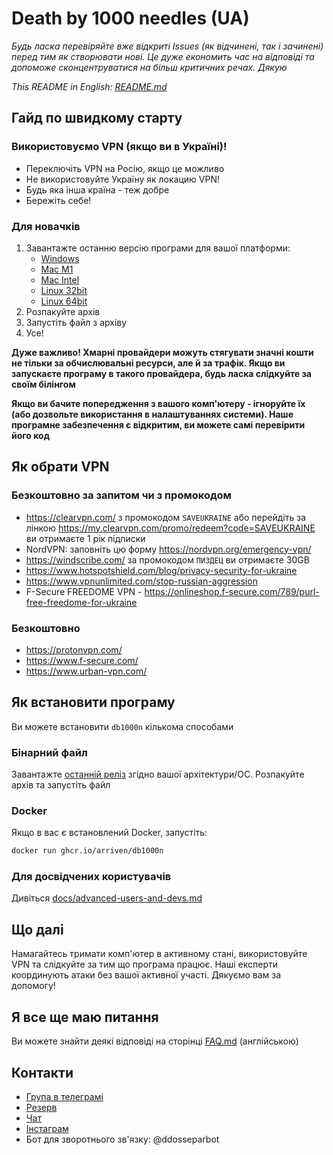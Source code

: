 # Death by 1000 needles (UA)

_Будь ласка перевіряйте вже відкриті Issues (як відчинені, так і зачинені) перед тим як створювати нові. Це дуже економить час на відповіді та допоможе cконцентруватися на більш критичних речах. Дякую_

_This README in English: [README.md](README.md)_

## Гайд по швидкому старту

### Використовуємо VPN (якщо ви в Україні)!

- Переключіть VPN на Росію, якщо це можливо
- Не використовуйте Україну як локацию VPN!
- Будь яка інша країна - теж добре
- Бережіть себе!

### Для новачків

1. Завантажте останню версію програми для вашої платформи:
   - [Windows](https://github.com/Arriven/db1000n/releases/download/v0.5.17/db1000n-v0.5.17-windows-386.zip)
   - [Mac M1](https://github.com/Arriven/db1000n/releases/download/v0.5.17/db1000n-v0.5.17-darwin-arm64.tar.gz)
   - [Mac Intel](https://github.com/Arriven/db1000n/releases/download/v0.5.17/db1000n-v0.5.17-darwin-amd64.tar.gz)
   - [Linux 32bit](https://github.com/Arriven/db1000n/releases/download/v0.5.17/db1000n-v0.5.17-linux-386.zip)
   - [Linux 64bit](https://github.com/Arriven/db1000n/releases/download/v0.5.17/db1000n-v0.5.17-linux-amd64.tar.gz)
2. Розпакуйте архів
3. Запустіть файл з архіву
4. Усе!

**Дуже важливо! Хмарні провайдери можуть стягувати значні кошти не тільки за обчислювальні ресурси, але й за трафік. Якщо ви запускаєте програму в такого провайдера, будь ласка слідкуйте за своїм білінгом**

**Якщо ви бачите попередження з вашого комп'ютеру - ігноруйте їх (або дозвольте використання в налаштуваннях системи). Наше програмне забезпечення є відкритим, ви можете самі перевірити його код**

## Як обрати VPN

### Безкоштовно за запитом чи з промокодом

- https://clearvpn.com/ з промокодом `SAVEUKRAINE` або перейдіть за лінкою https://my.clearvpn.com/promo/redeem?code=SAVEUKRAINE ви отримаєте 1 рік підписки
- NordVPN: заповніть цю форму https://nordvpn.org/emergency-vpn/
- https://windscribe.com/ за промокодом `ПИЗДЕЦ` ви отримаєте 30GB
- https://www.hotspotshield.com/blog/privacy-security-for-ukraine
- https://www.vpnunlimited.com/stop-russian-aggression
- F-Secure FREEDOME VPN - https://onlineshop.f-secure.com/789/purl-free-freedome-for-ukraine

### Безкоштовно

- https://protonvpn.com/
- https://www.f-secure.com/
- https://www.urban-vpn.com/

## Як встановити програму

Ви можете встановити `db1000n` кількома способами

### Бінарний файл

Завантажте [останній реліз](https://github.com/Arriven/db1000n/releases/latest) згідно вашої архітектури/ОС.
Розпакуйте архів та запустіть файл

### Docker

Якщо в вас є встановлений Docker, запустіть:

```bash
docker run ghcr.io/arriven/db1000n
```

### Для досвідчених користувачів

Дивіться [docs/advanced-users-and-devs.md](docs/advanced-users-and-devs.md)

## Що далі

Намагайтесь тримати комп'ютер в активному стані, використовуйте VPN та слідкуйте за тим що програма працює.
Наші експерти координують атаки без вашої активної участі.
Дякуємо вам за допомогу!

## Я все ще маю питання

Ви можете знайти деякі відповіді на сторінці [FAQ.md](FAQ.md) (англійською)

## Контакти

- [Група в телеграмі](https://t.me/ddos_separ)
- [Резерв](https://t.me/+z_-Tk4zT4IxmNGQy)
- [Чат](https://t.me/+9GPKhDPGHPAzZjdi)
- [Інстаграм](https://instagram.com/ddos_attack_separ)
- Бот для зворотнього зв'язку: @ddosseparbot
